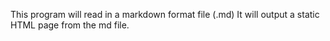 This program will read in a markdown format file (.md) 
It will output a static HTML page from the md file.

